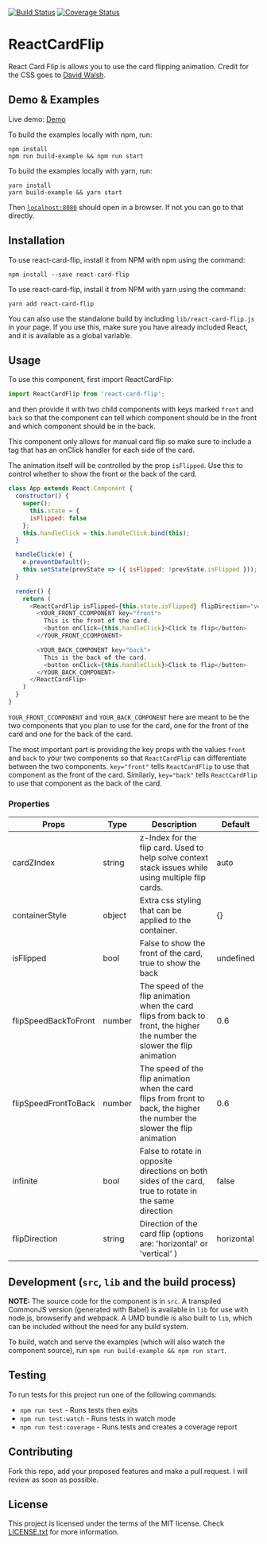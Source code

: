 [![Build Status](https://travis-ci.org/AaronCCWong/react-card-flip.svg?branch=master)](https://travis-ci.org/AaronCCWong/react-card-flip)
[![Coverage Status](https://coveralls.io/repos/github/AaronCCWong/react-card-flip/badge.svg?branch=master)](https://coveralls.io/github/AaronCCWong/react-card-flip?branch=master)

# ReactCardFlip

React Card Flip is allows you to use the card flipping animation. Credit for the
CSS goes to [David Walsh](https://davidwalsh.name/css-flip).

## Demo & Examples

Live demo: [Demo](https://aaronccwong.github.io/react-card-flip/)

To build the examples locally with npm, run:

```
npm install
npm run build-example && npm run start
```

To build the examples locally with yarn, run:

```
yarn install
yarn build-example && yarn start
```

Then [`localhost:8080`](http://localhost:8080) should open in a browser. If not
you can go to that directly.

## Installation

To use react-card-flip, install it from NPM with npm using the command:

```
npm install --save react-card-flip
```

To use react-card-flip, install it from NPM with yarn using the command:

```
yarn add react-card-flip
```

You can also use the standalone build by including `lib/react-card-flip.js` in
your page. If you use this, make sure you have already included React, and it is
available as a global variable.

## Usage

To use this component, first import ReactCardFlip:

```javascript
import ReactCardFlip from 'react-card-flip';
```

and then provide it with two child components with keys marked `front` and `back`
so that the component can tell which component should be in the front and which
component should be in the back.

This component only allows for manual card flip so make sure to include a tag
that has an onClick handler for each side of the card.

The animation itself will be controlled by the prop `isFlipped`. Use this to
control whether to show the front or the back of the card.

```javascript
class App extends React.Component {
  constructor() {
    super();
      this.state = {
      isFlipped: false
    };
    this.handleClick = this.handleClick.bind(this);
  }

  handleClick(e) {
    e.preventDefault();
    this.setState(prevState => ({ isFlipped: !prevState.isFlipped }));
  }

  render() {
    return (
      <ReactCardFlip isFlipped={this.state.isFlipped} flipDirection="vertical">
        <YOUR_FRONT_CCOMPONENT key="front">
          This is the front of the card.
          <button onClick={this.handleClick}>Click to flip</button>
        </YOUR_FRONT_CCOMPONENT>

        <YOUR_BACK_COMPONENT key="back">
          This is the back of the card.
          <button onClick={this.handleClick}>Click to flip</button>
        </YOUR_BACK_COMPONENT>
      </ReactCardFlip>
    )
  }
}
```

`YOUR_FRONT_CCOMPONENT` and `YOUR_BACK_COMPONENT` here are meant to be the two
components that you plan to use for the card, one for the front of the card
and one for the back of the card.

The most important part is providing the key props with the values `front` and
`back` to your two components so that `ReactCardFlip` can differentiate between
the two components. `key="front"` tells `ReactCardFlip` to use that component as
the front of the card. Similarly, `key="back"` tells `ReactCardFlip` to use that
component as the back of the card.

### Properties

| Props                | Type   | Description                                                                                                                 | Default      |
| -------------------- | ------ | --------------------------------------------------------------------------------------------------------------------------- | ------------ |
| cardZIndex           | string | z-Index for the flip card. Used to help solve context stack issues while using multiple flip cards.                         | auto         |
| containerStyle       | object | Extra css styling that can be applied to the container.                                                                     | {}           |
| isFlipped            | bool   | False to show the front of the card, true to show the back                                                                  | undefined    |
| flipSpeedBackToFront | number | The speed of the flip animation when the card flips from back to front, the higher the number the slower the flip animation | 0.6          |
| flipSpeedFrontToBack | number | The speed of the flip animation when the card flips from front to back, the higher the number the slower the flip animation | 0.6          |
| infinite             | bool   | False to rotate in opposite directions on both sides of the card, true to rotate in the same direction                      | false        |
| flipDirection        | string | Direction of the card flip (options are: 'horizontal' or 'vertical' )                                                       | horizontal   |

## Development (`src`, `lib` and the build process)

**NOTE:** The source code for the component is in `src`. A transpiled CommonJS version (generated with Babel) is available in `lib` for use with node.js, browserify and webpack. A UMD bundle is also built to `lib`, which can be included without the need for any build system.

To build, watch and serve the examples (which will also watch the component source), run `npm run build-example && npm run start`.

## Testing

To run tests for this project run one of the following commands:

- `npm run test` - Runs tests then exits
- `npm run test:watch` - Runs tests in watch mode
- `npm run test:coverage` - Runs tests and creates a coverage report

## Contributing

Fork this repo, add your proposed features and make a pull request. I will review as soon as possible.

## License

This project is licensed under the terms of the MIT license. Check [LICENSE.txt](https://github.com/AaronCCWong/react-remark/blob/master/LICENSE.txt)
for more information.
